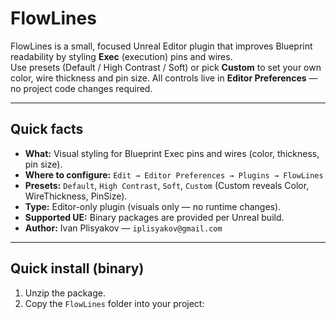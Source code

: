 # FlowLines

FlowLines is a small, focused Unreal Editor plugin that improves Blueprint readability by styling **Exec** (execution) pins and wires.  
Use presets (Default / High Contrast / Soft) or pick **Custom** to set your own color, wire thickness and pin size. All controls live in **Editor Preferences** — no project code changes required.

---

## Quick facts
- **What:** Visual styling for Blueprint Exec pins and wires (color, thickness, pin size).  
- **Where to configure:** `Edit → Editor Preferences → Plugins → FlowLines`  
- **Presets:** `Default`, `High Contrast`, `Soft`, `Custom` (Custom reveals Color, WireThickness, PinSize).  
- **Type:** Editor-only plugin (visuals only — no runtime changes).  
- **Supported UE:** Binary packages are provided per Unreal build.
- **Author:** Ivan Plisyakov — `iplisyakov@gmail.com`

---

## Quick install (binary)
1. Unzip the package.  
2. Copy the `FlowLines` folder into your project:  